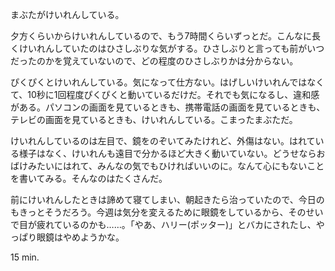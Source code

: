まぶたがけいれんしている。

夕方くらいからけいれんしているので、もう7時間くらいずっとだ。こんなに長くけいれんしていたのはひさしぶりな気がする。ひさしぶりと言っても前がいつだったのかを覚えていないので、どの程度のひさしぶりかは分からない。

ぴくぴくとけいれんしている。気になって仕方ない。はげしいけいれんではなくて、10秒に1回程度ぴくぴくと動いているだけだ。それでも気になるし、違和感がある。パソコンの画面を見ているときも、携帯電話の画面を見ているときも、テレビの画面を見ているときも、けいれんしている。こまったまぶただ。

けいれんしているのは左目で、鏡をのぞいてみたけれど、外傷はない。はれている様子はなく、けいれんも遠目で分かるほど大きく動いていない。どうせならおばけみたいにはれて、みんなの気でもひければいいのに。なんて心にもないことを書いてみる。そんなのはたくさんだ。

前にけいれんしたときは諦めて寝てしまい、朝起きたら治っていたので、今日のもきっとそうだろう。今週は気分を変えるために眼鏡をしているから、そのせいで目が疲れているのかも……。「やあ、ハリー(ポッター)」とバカにされたし、やっぱり眼鏡はやめようかな。

15 min.
